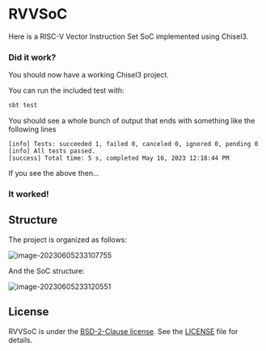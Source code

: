 # RVVSoC

Here is a RISC-V Vector Instruction Set SoC implemented using Chisel3.

### Did it work?

You should now have a working Chisel3 project.

You can run the included test with:
```sh
sbt test
```

You should see a whole bunch of output that ends with something like the following lines
```
[info] Tests: succeeded 1, failed 0, canceled 0, ignored 0, pending 0
[info] All tests passed.
[success] Total time: 5 s, completed May 16, 2023 12:18:44 PM
```
If you see the above then...

### It worked!

## Structure

The project is organized as follows:

![image-20230605233107755](http://flopsyyan-typora.oss-cn-beijing.aliyuncs.com/img/image-20230605233107755.png)

And the SoC structure:

![image-20230605233120551](http://flopsyyan-typora.oss-cn-beijing.aliyuncs.com/img/image-20230605233120551.png)


## License

RVVSoC is under the [BSD-2-Clause license](https://github.com/SYYANI/rvvsoc/blob/main/LICENSE). See the [LICENSE](./LICENSE) file for details.